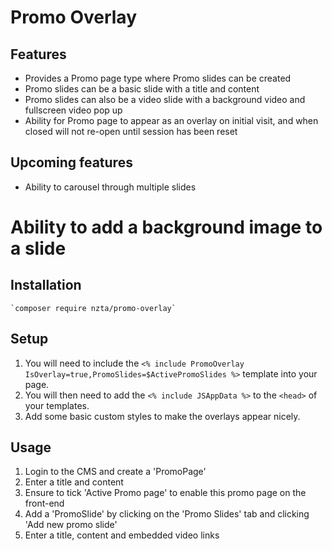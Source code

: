 # Promo Overlay

## Features

* Provides a Promo page type where Promo slides can be created
* Promo slides can be a basic slide with a title and content
* Promo slides can also be a video slide with a background video and fullscreen 
video pop up
* Ability for Promo page to appear as an overlay on initial visit, and when closed 
will not re-open until session has been reset

## Upcoming features

* Ability to carousel through multiple slides
# Ability to add a background image to a slide

## Installation

    `composer require nzta/promo-overlay`

## Setup

1. You will need to include the `<% include PromoOverlay IsOverlay=true,PromoSlides=$ActivePromoSlides %>` template into your page.
2. You will then need to add the `<% include JSAppData %>` to the `<head>` of your templates.
3. Add some basic custom styles to make the overlays appear nicely.

## Usage

1. Login to the CMS and create a 'PromoPage'
2. Enter a title and content
3. Ensure to tick 'Active Promo page' to enable this promo page on the front-end
4. Add a 'PromoSlide' by clicking on the 'Promo Slides' tab and clicking 'Add new promo slide'
5. Enter a title, content and embedded video links
